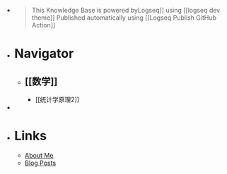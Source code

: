 - > This Knowledge Base is powered byLogseq]] using [[logseq dev theme]]
  Published automatically using [[Logseq Publish GitHub Action]]
- # Navigator
	- ## [[数学]]
		- [[统计学原理2]]
-
- # Links
	- [About Me](https://kevin7lou.github.io/about/)
	- [Blog Posts](https://kevin7lou.github.io/)